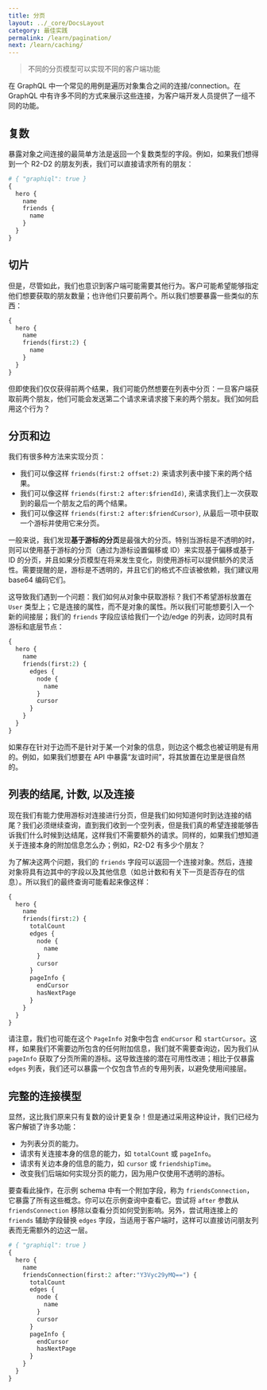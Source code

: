 ```yaml
---
title: 分页
layout: ../_core/DocsLayout
category: 最佳实践
permalink: /learn/pagination/
next: /learn/caching/
---
```


> 不同的分页模型可以实现不同的客户端功能

在 GraphQL 中一个常见的用例是遍历对象集合之间的连接/connection。在 GraphQL 中有许多不同的方式来展示这些连接，为客户端开发人员提供了一组不同的功能。

## 复数

暴露对象之间连接的最简单方法是返回一个复数类型的字段。例如，如果我们想得到一个 R2-D2 的朋友列表，我们可以直接请求所有的朋友：

```graphql
# { "graphiql": true }
{
  hero {
    name
    friends {
      name
    }
  }
}
```

## 切片

但是，尽管如此，我们也意识到客户端可能需要其他行为。客户可能希望能够指定他们想要获取的朋友数量；也许他们只要前两个。所以我们想要暴露一些类似的东西：


```graphql
{
  hero {
    name
    friends(first:2) {
      name
    }
  }
}
```

但即使我们仅仅获得前两个结果，我们可能仍然想要在列表中分页：一旦客户端获取前两个朋友，他们可能会发送第二个请求来请求接下来的两个朋友。我们如何启用这个行为？

## 分页和边

我们有很多种方法来实现分页：

 - 我们可以像这样 `friends(first:2 offset:2)` 来请求列表中接下来的两个结果。
 - 我们可以像这样 `friends(first:2 after:$friendId)`, 来请求我们上一次获取到的最后一个朋友之后的两个结果。
 - 我们可以像这样 `friends(first:2 after:$friendCursor)`, 从最后一项中获取一个游标并使用它来分页。

一般来说，我们发现**基于游标的分页**是最强大的分页。特别当游标是不透明的时，则可以使用基于游标的分页（通过为游标设置偏移或 ID）来实现基于偏移或基于 ID 的分页，并且如果分页模型在将来发生变化，则使用游标可以提供额外的灵活性。需要提醒的是，游标是不透明的，并且它们的格式不应该被依赖，我们建议用 base64 编码它们。

这导致我们遇到一个问题：我们如何从对象中获取游标？我们不希望游标放置在 `User` 类型上；它是连接的属性，而不是对象的属性。所以我们可能想要引入一个新的间接层；我们的 `friends` 字段应该给我们一个边/edge 的列表，边同时具有游标和底层节点：

```graphql
{
  hero {
    name
    friends(first:2) {
      edges {
        node {
          name
        }
        cursor
      }
    }
  }
}
```

如果存在针对于边而不是针对于某一个对象的信息，则边这个概念也被证明是有用的。例如，如果我们想要在 API 中暴露“友谊时间”，将其放置在边里是很自然的。

## 列表的结尾, 计数, 以及连接

现在我们有能力使用游标对连接进行分页，但是我们如何知道何时到达连接的结尾？我们必须继续查询，直到我们收到一个空列表，但是我们真的希望连接能够告诉我们什么时候到达结尾，这样我们不需要额外的请求。同样的，如果我们想知道关于连接本身的附加信息怎么办；例如，R2-D2 有多少个朋友？

为了解决这两个问题，我们的 `friends` 字段可以返回一个连接对象。然后，连接对象将具有边其中的字段以及其他信息（如总计数和有关下一页是否存在的信息）。所以我们的最终查询可能看起来像这样：


```graphql
{
  hero {
    name
    friends(first:2) {
      totalCount
      edges {
        node {
          name
        }
        cursor
      }
      pageInfo {
        endCursor
        hasNextPage
      }
    }
  }
}
```

请注意，我们也可能在这个 `PageInfo` 对象中包含 `endCursor` 和 `startCursor`。这样，如果我们不需要边所包含的任何附加信息，我们就不需要查询边，因为我们从 `pageInfo` 获取了分页所需的游标。这导致连接的潜在可用性改进；相比于仅暴露 `edges` 列表，我们还可以暴露一个仅包含节点的专用列表，以避免使用间接层。

## 完整的连接模型

显然，这比我们原来只有复数的设计更复杂！但是通过采用这种设计，我们已经为客户解锁了许多功能：

 - 为列表分页的能力。
 - 请求有关连接本身的信息的能力，如 `totalCount` 或 `pageInfo`。
 - 请求有关边本身的信息的能力，如 `cursor` 或 `friendshipTime`。
 - 改变我们后端如何实现分页的能力，因为用户仅使用不透明的游标。

要查看此操作，在示例 schema 中有一个附加字段，称为 `friendsConnection`，它暴露了所有这些概念。你可以在示例查询中查看它。尝试将 `after` 参数从 `friendsConnection` 移除以查看分页如何受到影响。另外，尝试用连接上的 `friends` 辅助字段替换 `edges` 字段，当适用于客户端时，这样可以直接访问朋友列表而无需额外的边这一层。

```graphql
# { "graphiql": true }
{
  hero {
    name
    friendsConnection(first:2 after:"Y3Vyc29yMQ==") {
      totalCount
      edges {
        node {
          name
        }
        cursor
      }
      pageInfo {
        endCursor
        hasNextPage
      }
    }
  }
}
```
